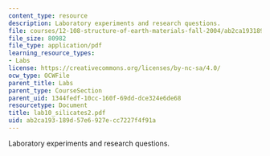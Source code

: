 ```yaml
---
content_type: resource
description: Laboratory experiments and research questions.
file: courses/12-108-structure-of-earth-materials-fall-2004/ab2ca193189d57e6927ecc7227f4f91a_lab10_silicates2.pdf
file_size: 80982
file_type: application/pdf
learning_resource_types:
- Labs
license: https://creativecommons.org/licenses/by-nc-sa/4.0/
ocw_type: OCWFile
parent_title: Labs
parent_type: CourseSection
parent_uid: 1344fedf-10cc-160f-69dd-dce324e6de68
resourcetype: Document
title: lab10_silicates2.pdf
uid: ab2ca193-189d-57e6-927e-cc7227f4f91a
---
```

Laboratory experiments and research questions.